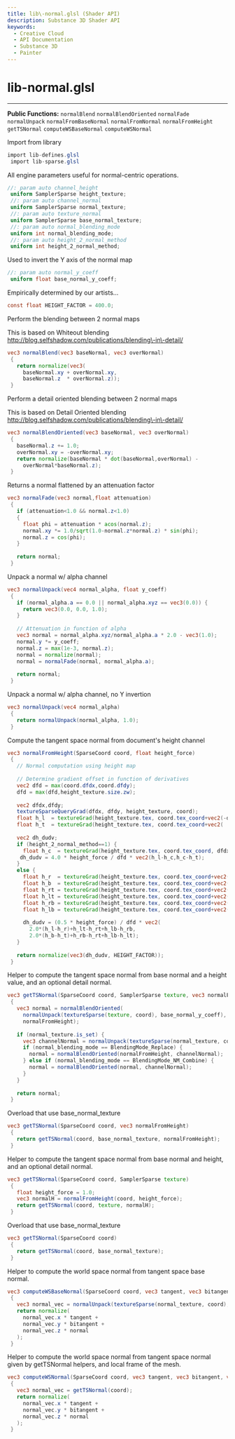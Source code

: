 ```yaml
---
title: lib\-normal.glsl (Shader API)
description: Substance 3D Shader API
keywords:
  - Creative Cloud
  - API Documentation
  - Substance 3D
  - Painter
---
```





























lib\-normal.glsl
================

---




**Public Functions:**
`normalBlend`
`normalBlendOriented`
`normalFade`
`normalUnpack`
`normalFromBaseNormal`
`normalFromNormal`
`normalFromHeight`
`getTSNormal`
`computeWSBaseNormal`
`computeWSNormal`


Import from library





```glsl
import lib-defines.glsl
 import lib-sparse.glsl
```









All engine parameters useful for normal\-centric operations.





```glsl
//: param auto channel_height
 uniform SamplerSparse height_texture;
 //: param auto channel_normal
 uniform SamplerSparse normal_texture;
 //: param auto texture_normal
 uniform SamplerSparse base_normal_texture;
 //: param auto normal_blending_mode
 uniform int normal_blending_mode;
 //: param auto height_2_normal_method
 uniform int height_2_normal_method;
```









Used to invert the Y axis of the normal map





```glsl
//: param auto normal_y_coeff
 uniform float base_normal_y_coeff;
```









Empirically determined by our artists...





```glsl
const float HEIGHT_FACTOR = 400.0;
```









Perform the blending between 2 normal maps


This is based on Whiteout blending
 http://blog.selfshadow.com/publications/blending\-in\-detail/





```glsl
vec3 normalBlend(vec3 baseNormal, vec3 overNormal)
 {
   return normalize(vec3(
     baseNormal.xy + overNormal.xy,
     baseNormal.z  * overNormal.z));
 }
```









Perform a detail oriented blending between 2 normal maps


This is based on Detail Oriented blending
 http://blog.selfshadow.com/publications/blending\-in\-detail/





```glsl
vec3 normalBlendOriented(vec3 baseNormal, vec3 overNormal)
 {
   baseNormal.z += 1.0;
   overNormal.xy = -overNormal.xy;
   return normalize(baseNormal * dot(baseNormal,overNormal) -
     overNormal*baseNormal.z);
 }
```









Returns a normal flattened by an attenuation factor





```glsl
vec3 normalFade(vec3 normal,float attenuation)
 {
   if (attenuation<1.0 && normal.z<1.0)
   {
     float phi = attenuation * acos(normal.z);
     normal.xy *= 1.0/sqrt(1.0-normal.z*normal.z) * sin(phi);
     normal.z = cos(phi);
   }
 
   return normal;
 }
```









Unpack a normal w/ alpha channel





```glsl
vec3 normalUnpack(vec4 normal_alpha, float y_coeff)
 {
   if (normal_alpha.a == 0.0 || normal_alpha.xyz == vec3(0.0)) {
     return vec3(0.0, 0.0, 1.0);
   }
 
   // Attenuation in function of alpha
   vec3 normal = normal_alpha.xyz/normal_alpha.a * 2.0 - vec3(1.0);
   normal.y *= y_coeff;
   normal.z = max(1e-3, normal.z);
   normal = normalize(normal);
   normal = normalFade(normal, normal_alpha.a);
 
   return normal;
 }
```









Unpack a normal w/ alpha channel, no Y invertion





```glsl
vec3 normalUnpack(vec4 normal_alpha)
 {
   return normalUnpack(normal_alpha, 1.0);
 }
```









Compute the tangent space normal from document's height channel





```glsl
vec3 normalFromHeight(SparseCoord coord, float height_force)
 {
   // Normal computation using height map
 
   // Determine gradient offset in function of derivatives
   vec2 dfd = max(coord.dfdx,coord.dfdy);
   dfd = max(dfd,height_texture.size.zw);
 
   vec2 dfdx,dfdy;
   textureSparseQueryGrad(dfdx, dfdy, height_texture, coord);
   float h_l  = textureGrad(height_texture.tex, coord.tex_coord+vec2(-dfd.x,  0    ), dfdx, dfdy).r;
   float h_t  = textureGrad(height_texture.tex, coord.tex_coord+vec2(     0,  dfd.y), dfdx, dfdy).r;
 
   vec2 dh_dudv;
   if (height_2_normal_method==1) {
     float h_c  = textureGrad(height_texture.tex, coord.tex_coord, dfdx, dfdy).r;
 	dh_dudv = 4.0 * height_force / dfd * vec2(h_l-h_c,h_c-h_t);
   }
   else {
     float h_r  = textureGrad(height_texture.tex, coord.tex_coord+vec2( dfd.x,  0    ), dfdx, dfdy).r;
     float h_b  = textureGrad(height_texture.tex, coord.tex_coord+vec2(     0, -dfd.y), dfdx, dfdy).r;
     float h_rt = textureGrad(height_texture.tex, coord.tex_coord+vec2( dfd.x,  dfd.y), dfdx, dfdy).r;
     float h_lt = textureGrad(height_texture.tex, coord.tex_coord+vec2(-dfd.x,  dfd.y), dfdx, dfdy).r;
     float h_rb = textureGrad(height_texture.tex, coord.tex_coord+vec2( dfd.x, -dfd.y), dfdx, dfdy).r;
     float h_lb = textureGrad(height_texture.tex, coord.tex_coord+vec2(-dfd.x, -dfd.y), dfdx, dfdy).r;
 
     dh_dudv = (0.5 * height_force) / dfd * vec2(
       2.0*(h_l-h_r)+h_lt-h_rt+h_lb-h_rb,
       2.0*(h_b-h_t)+h_rb-h_rt+h_lb-h_lt);
   }
 
   return normalize(vec3(dh_dudv, HEIGHT_FACTOR));
 }
```









Helper to compute the tangent space normal from base normal and a height
 value, and an optional detail normal.





```glsl
vec3 getTSNormal(SparseCoord coord, SamplerSparse texture, vec3 normalFromHeight)
 {
   vec3 normal = normalBlendOriented(
     normalUnpack(textureSparse(texture, coord), base_normal_y_coeff),
     normalFromHeight);
 
   if (normal_texture.is_set) {
     vec3 channelNormal = normalUnpack(textureSparse(normal_texture, coord));
     if (normal_blending_mode == BlendingMode_Replace) {
       normal = normalBlendOriented(normalFromHeight, channelNormal);
     } else if (normal_blending_mode == BlendingMode_NM_Combine) {
       normal = normalBlendOriented(normal, channelNormal);
     }
   }
 
   return normal;
 }
```









Overload that use base_normal_texture





```glsl
vec3 getTSNormal(SparseCoord coord, vec3 normalFromHeight)
 {
   return getTSNormal(coord, base_normal_texture, normalFromHeight);
 }
```









Helper to compute the tangent space normal from base normal and height, and
 an optional detail normal.





```glsl
vec3 getTSNormal(SparseCoord coord, SamplerSparse texture)
 {
   float height_force = 1.0;
   vec3 normalH = normalFromHeight(coord, height_force);
   return getTSNormal(coord, texture, normalH);
 }
```









Overload that use base_normal_texture





```glsl
vec3 getTSNormal(SparseCoord coord)
 {
   return getTSNormal(coord, base_normal_texture);
 }
```









Helper to compute the world space normal from tangent space base normal.





```glsl
vec3 computeWSBaseNormal(SparseCoord coord, vec3 tangent, vec3 bitangent, vec3 normal)
 {
   vec3 normal_vec = normalUnpack(textureSparse(normal_texture, coord), base_normal_y_coeff);
   return normalize(
     normal_vec.x * tangent +
     normal_vec.y * bitangent +
     normal_vec.z * normal
   );
 }
```









Helper to compute the world space normal from tangent space normal given by
 getTSNormal helpers, and local frame of the mesh.





```glsl
vec3 computeWSNormal(SparseCoord coord, vec3 tangent, vec3 bitangent, vec3 normal)
 {
   vec3 normal_vec = getTSNormal(coord);
   return normalize(
     normal_vec.x * tangent +
     normal_vec.y * bitangent +
     normal_vec.z * normal
   );
 }
 
 
```






